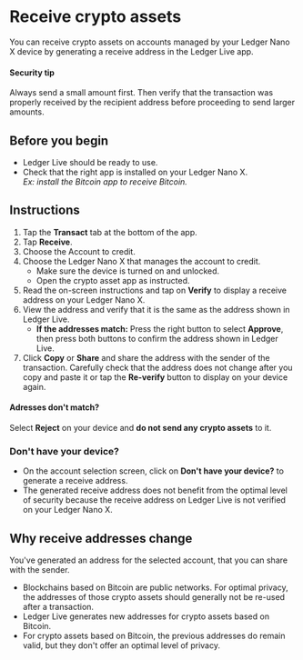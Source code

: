 
# Receive crypto assets

You can receive crypto assets on accounts managed by your Ledger Nano X device by generating a receive address in the Ledger Live app.

#### Security tip

Always send a small amount first. Then verify that the transaction was properly received by the recipient address before proceeding to send larger amounts.

## Before you begin

-   Ledger Live should be ready to use.
-   Check that the right app is installed on your Ledger Nano X.  
    _Ex: install the Bitcoin app to receive Bitcoin._

## Instructions

1.  Tap the **Transact** tab at the bottom of the app.
2.  Tap **Receive**.
3.  Choose the Account to credit.
4.  Choose the Ledger Nano X that manages the account to credit.
    -   Make sure the device is turned on and unlocked.
    -   Open the crypto asset app as instructed.
5.  Read the on-screen instructions and tap on **Verify** to display a receive address on your Ledger Nano X.
6.  View the address and verify that it is the same as the address shown in Ledger Live.
    -   **If the addresses match:** Press the right button to select **Approve**, then press both buttons to confirm the address shown in Ledger Live.
7.  Click **Copy** or **Share** and share the address with the sender of the transaction. Carefully check that the address does not change after you copy and paste it or tap the **Re-verify** button to display on your device again.

#### Adresses don't match?

Select **Reject** on your device and **do not send any crypto assets** to it.

### Don't have your device?

-   On the account selection screen, click on **Don't have your device?** to generate a receive address.
-   The generated receive address does not benefit from the optimal level of security because the receive address on Ledger Live is not verified on your Ledger Nano X.

## Why receive addresses change

You've generated an address for the selected account, that you can share with the sender.

-   Blockchains based on Bitcoin are public networks. For optimal privacy, the addresses of those crypto assets should generally not be re-used after a transaction.
-   Ledger Live generates new addresses for crypto assets based on Bitcoin.
-   For crypto assets based on Bitcoin, the previous addresses do remain valid, but they don't offer an optimal level of privacy.